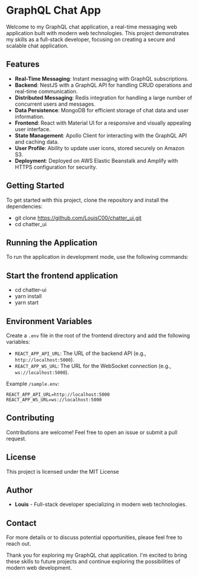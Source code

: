 # GraphQL Chat App

Welcome to my GraphQL chat application, a real-time messaging web application built with modern web technologies. This project demonstrates my skills as a full-stack developer, focusing on creating a secure and scalable chat application.

## Features

- **Real-Time Messaging**: Instant messaging with GraphQL subscriptions.
- **Backend**: NestJS with a GraphQL API for handling CRUD operations and real-time communication.
- **Distributed Messaging**: Redis integration for handling a large number of concurrent users and messages.
- **Data Persistence**: MongoDB for efficient storage of chat data and user information.
- **Frontend**: React with Material UI for a responsive and visually appealing user interface.
- **State Management**: Apollo Client for interacting with the GraphQL API and caching data.
- **User Profile**: Ability to update user icons, stored securely on Amazon S3.
- **Deployment**: Deployed on AWS Elastic Beanstalk and Amplify with HTTPS configuration for security.

## Getting Started

To get started with this project, clone the repository and install the dependencies:

- git clone https://github.com/LouisC00/chatter_ui.git
- cd chatter_ui

## Running the Application

To run the application in development mode, use the following commands:

## Start the frontend application

- cd chatter-ui
- yarn install
- yarn start

## Environment Variables

Create a `.env` file in the root of the frontend directory and add the following variables:

- `REACT_APP_API_URL`: The URL of the backend API (e.g., `http://localhost:5000`).
- `REACT_APP_WS_URL`: The URL for the WebSocket connection (e.g., `ws://localhost:5000`).

Example `/sample.env`:

```env
REACT_APP_API_URL=http://localhost:5000
REACT_APP_WS_URL=ws://localhost:5000
```

## Contributing

Contributions are welcome! Feel free to open an issue or submit a pull request.

## License

This project is licensed under the MIT License

## Author

- **Louis** - Full-stack developer specializing in modern web technologies.

## Contact

For more details or to discuss potential opportunities, please feel free to reach out.

Thank you for exploring my GraphQL chat application. I'm excited to bring these skills to future projects and continue exploring the possibilities of modern web development.

```

```
